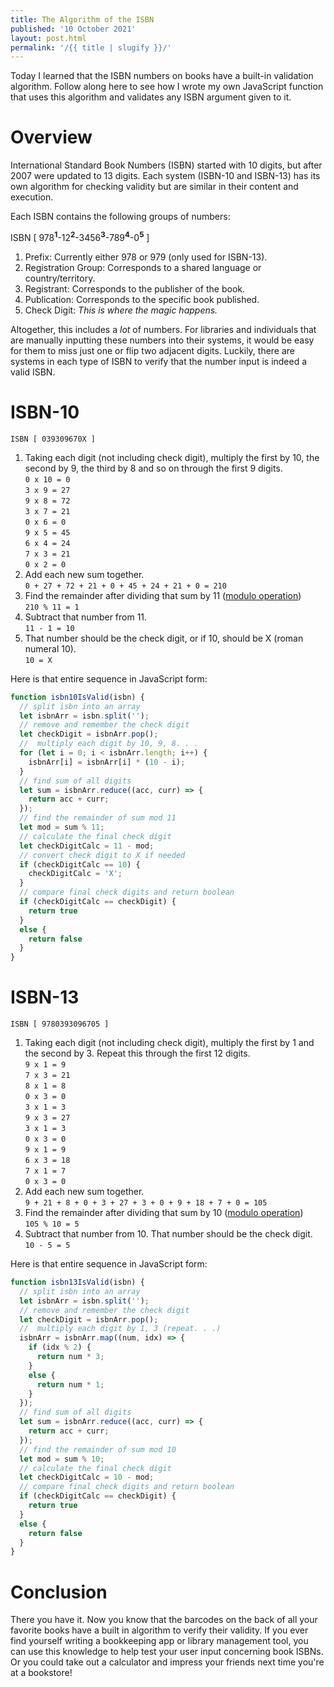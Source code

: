 ```yaml
---
title: The Algorithm of the ISBN
published: '10 October 2021'
layout: post.html
permalink: '/{{ title | slugify }}/'
---
```


Today I learned that the ISBN numbers on books have a built-in validation algorithm. Follow along here to see how I wrote my own JavaScript function that uses this algorithm and validates any ISBN argument given to it.

# Overview

International Standard Book Numbers (ISBN) started with 10 digits, but after 2007 were updated to 13 digits. Each system (ISBN-10 and ISBN-13) has its own algorithm for checking validity but are similar in their content and execution.

Each ISBN contains the following groups of numbers:

ISBN [ 978<sup>**1**</sup>-12<sup>**2**</sup>-3456<sup>**3**</sup>-789<sup>**4**</sup>-0<sup>**5**</sup> ]

1. Prefix: Currently either 978 or 979 (only used for ISBN-13).
2. Registration Group: Corresponds to a shared language or country/territory.
3. Registrant: Corresponds to the publisher of the book.
4. Publication: Corresponds to the specific book published.
5. Check Digit: *This is where the magic happens.*

Altogether, this includes a *lot* of numbers. For libraries and individuals that are manually inputting these numbers into their systems, it would be easy for them to miss just one or flip two adjacent digits. Luckily, there are systems in each type of ISBN to verify that the number input is indeed a valid ISBN.
 
# ISBN-10

`ISBN [ 039309670X ]`

1. Taking each digit (not including check digit), multiply the first by 10, the second by 9, the third by 8 and so on through the first 9 digits.  
`0 x 10 = 0`  
`3 x 9 = 27`  
`9 x 8 = 72`  
`3 x 7 = 21`  
`0 x 6 = 0`  
`9 x 5 = 45`  
`6 x 4 = 24`  
`7 x 3 = 21`  
`0 x 2 = 0`
2. Add each new sum together.  
`0 + 27 + 72 + 21 + 0 + 45 + 24 + 21 + 0 = 210`
3. Find the remainder after dividing that sum by 11 ([modulo operation](https://developer.mozilla.org/en-US/docs/Web/JavaScript/Reference/Operators/Remainder))  
`210 % 11 = 1`
4. Subtract that number from 11.  
`11 - 1 = 10`  
5. That number should be the check digit, or if 10, should be X (roman numeral 10).  
`10 = X`

Here is that entire sequence in JavaScript form:

```javascript
function isbn10IsValid(isbn) {
  // split isbn into an array
  let isbnArr = isbn.split('');
  // remove and remember the check digit
  let checkDigit = isbnArr.pop();
  //  multiply each digit by 10, 9, 8. . .
  for (let i = 0; i < isbnArr.length; i++) {
    isbnArr[i] = isbnArr[i] * (10 - i);
  }
  // find sum of all digits
  let sum = isbnArr.reduce((acc, curr) => {
    return acc + curr;
  });
  // find the remainder of sum mod 11
  let mod = sum % 11;
  // calculate the final check digit
  let checkDigitCalc = 11 - mod;
  // convert check digit to X if needed
  if (checkDigitCalc == 10) {
    checkDigitCalc = 'X';
  }
  // compare final check digits and return boolean
  if (checkDigitCalc == checkDigit) {
    return true
  }
  else {
    return false
  }
}
```

# ISBN-13

`ISBN [ 9780393096705 ]`

1. Taking each digit (not including check digit), multiply the first by 1 and the second by 3. Repeat this through the first 12 digits.  
`9 x 1 = 9`  
`7 x 3 = 21`  
`8 x 1 = 8`  
`0 x 3 = 0`  
`3 x 1 = 3`  
`9 x 3 = 27`  
`3 x 1 = 3`  
`0 x 3 = 0`  
`9 x 1 = 9`  
`6 x 3 = 18`  
`7 x 1 = 7`  
`0 x 3 = 0`
2. Add each new sum together.  
`9 + 21 + 8 + 0 + 3 + 27 + 3 + 0 + 9 + 18 + 7 + 0 = 105`
3. Find the remainder after dividing that sum by 10 ([modulo operation](https://developer.mozilla.org/en-US/docs/Web/JavaScript/Reference/Operators/Remainder))  
`105 % 10 = 5`
4. Subtract that number from 10. That number should be the check digit.  
`10 - 5 = 5`

Here is that entire sequence in JavaScript form:

```javascript
function isbn13IsValid(isbn) {
  // split isbn into an array
  let isbnArr = isbn.split('');
  // remove and remember the check digit
  let checkDigit = isbnArr.pop();
  //  multiply each digit by 1, 3 (repeat. . .)
  isbnArr = isbnArr.map((num, idx) => {
    if (idx % 2) {
      return num * 3;
    }
    else {
      return num * 1;
    }
  });
  // find sum of all digits
  let sum = isbnArr.reduce((acc, curr) => {
    return acc + curr;
  });
  // find the remainder of sum mod 10
  let mod = sum % 10;
  // calculate the final check digit
  let checkDigitCalc = 10 - mod;
  // compare final check digits and return boolean
  if (checkDigitCalc == checkDigit) {
    return true
  }
  else {
    return false
  }
}
```

# Conclusion

There you have it. Now you know that the barcodes on the back of all your favorite books have a built in algorithm to verify their validity. If you ever find yourself writing a bookkeeping app or library management tool, you can use this knowledge to help test your user input concerning book ISBNs. Or you could take out a calculator and impress your friends next time you're at a bookstore!
